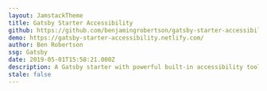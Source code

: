 ```yaml
---
layout: JamstackTheme
title: Gatsby Starter Accessibility
github: https://github.com/benjamingrobertson/gatsby-starter-accessibility
demo: https://gatsby-starter-accessibility.netlify.com/
author: Ben Robertson
ssg: Gatsby
date: 2019-05-01T15:58:21.000Z
description: A Gatsby starter with powerful built-in accessibility tools.
stale: false
---
```

